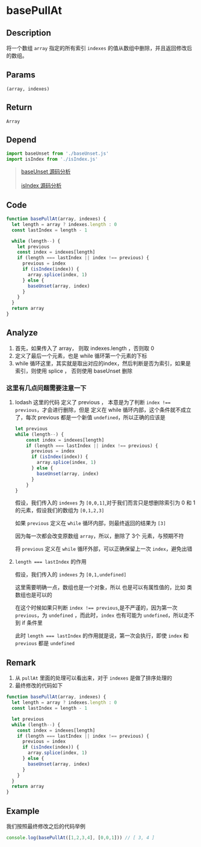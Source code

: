 # basePullAt 

## Description 
将一个数组 `array` 指定的所有索引 `indexes` 的值从数组中删除，并且返回修改后的数组。
## Params
`(array, indexes)`
## Return
`Array`
## Depend
```js
import baseUnset from './baseUnset.js'
import isIndex from './isIndex.js'
```
> [baseUnset 源码分析](./baseUnset.md)
> <br/>
> <br/>
> [isIndex 源码分析](./isIndex.md)
>

## Code
```js
function basePullAt(array, indexes) {
  let length = array ? indexes.length : 0
  const lastIndex = length - 1

  while (length--) {
    let previous
    const index = indexes[length]
    if (length === lastIndex || index !== previous) {
      previous = index
      if (isIndex(index)) {
        array.splice(index, 1)
      } else {
        baseUnset(array, index)
      }
    }
  }
  return array
}
```
## Analyze
1. 首先，如果传入了 array， 则取 indexes.length ，否则取 0
2. 定义了最后一个元素，也是 while 循环第一个元素的下标
3. while 循环这里，其实就是取出对应的index，然后判断是否为索引，如果是索引，则使用 splice ， 否则使用 baseUnset 删除

### 这里有几点问题需要注意一下
1. lodash 这里的代码 定义了 previous ， 本意是为了判断 `index !== previous`，才会进行删除，但是 定义在 while 循环内部，这个条件就不成立了，每次 previous 都是一个新值 `undefined`，所以正确的应该是

    ```js
    let previous
    while (length--) {
        const index = indexes[length]
        if (length === lastIndex || index !== previous) {
          previous = index
          if (isIndex(index)) {
            array.splice(index, 1)
          } else {
            baseUnset(array, index)
          }
        }
    }
    ```
    
    假设，我们传入的 `indexes` 为 `[0,0,1]`,对于我们而言只是想删除索引为 0 和 1 的元素，假设我们的数组为 `[0,1,2,3]`
    
    如果 `previous` 定义在 `while` 循环内部，则最终返回的结果为 `[3]`
    
    因为每一次都会改变原数组 `array`，所以，删除了 3个 元素，与预期不符
    
    将 `previous` 定义在 `while` 循环外部，可以正确保留上一次 `index`，避免出错

2. `length === lastIndex` 的作用

    假设，我们传入的 `indexes` 为 `[0,1,undefined]`
    
    这里需要明确一点，数组也是一个对象，所以 也是可以有属性值的，比如 类数组也是可以的
    
    在这个时候如果只判断 `index !== previous`,是不严谨的，因为第一次 `previous`，为 `undefined` ，而此时，`index` 也有可能为 `undefined`，所以走不到 if 条件里
    
    此时 `length === lastIndex` 的作用就是说，第一次会执行，即使 `index` 和 `previous` 都是 `undefined`
## Remark
1. 从 `pullAt` 里面的处理可以看出来，对于 `indexes` 是做了排序处理的
2. 最终修改的代码如下
```js
function basePullAt(array, indexes) {
  let length = array ? indexes.length : 0
  const lastIndex = length - 1

  let previous
  while (length--) {
    const index = indexes[length]
    if (length === lastIndex || index !== previous) {
      previous = index
      if (isIndex(index)) {
        array.splice(index, 1)
      } else {
        baseUnset(array, index)
      }
    }
  }
  return array
}
```
## Example
我们按照最终修改之后的代码举例
```js
console.log(basePullAt([1,2,3,4], [0,0,1])) // [ 3, 4 ]
```
